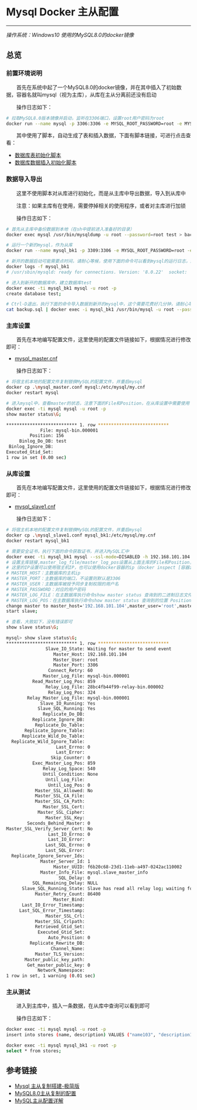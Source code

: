# Mysql Docker 主从配置
***

*操作系统：Windows10 使用的MySQL8.0的docker镜像*

## 总览

### 前置环境说明
&ensp;&ensp;&ensp;&ensp;首先在系统中起了一个MySQL8.0的docker镜像，并在其中插入了初始数据，容器名就叫mysql（视为主库），从库在主从分离前还没有启动

&ensp;&ensp;&ensp;&ensp;操作日志如下：

```bash
# 拉取MySQL8.0版本镜像并启动，监听在3306端口，设置root用户密码为root
docker run --name mysql -p 3306:3306 -e MYSQL_ROOT_PASSWORD=root -e MYSQL_ROOT_HOST=% -d mysql:latest
```

&ensp;&ensp;&ensp;&ensp;其中使用了脚本，自动生成了表和插入数据，下面有脚本链接，可进行点击查看：

- [数据库表初始化脚本](https://github.com/lw1243925457/JAVA-000/blob/main/Week_06/init.sql)
- [数据库数据插入初始化脚本](https://github.com/lw1243925457/JAVA-000/blob/main/Week_06/fillData1.0.sql)

### 数据导入导出
&ensp;&ensp;&ensp;&ensp;这里不使用脚本对从库进行初始化，而是从主库中导出数据，导入到从库中

&ensp;&ensp;&ensp;&ensp;注意：如果主库有在使用，需要停掉相关的使用程序，或者对主库进行加锁

&ensp;&ensp;&ensp;&ensp;操作日志如下：

```bash
# 首先从主库中备份数据到本地（在sh中提前进入准备好的目录）
docker exec mysql /usr/bin/mysqldump -u root --password=root test > backup.sql

# 运行一个新的mysql，作为从库
docker run --name mysql_bk1 -p 3309:3306 -e MYSQL_ROOT_PASSWORD=root -e MYSQL_ROOT_HOST=% -d mysql:latest

# 新开的数据启动可能需要点时间，请耐心等候，使用下面的命令可以看到mysql的运行日志，运行到新的日志内容就说明准备就绪了，可以进行使用
docker logs -f mysql_bk1
# /usr/sbin/mysqld: ready for connections. Version: '8.0.22'  socket: '/var/run/mysqld/mysqld.sock'  port: 3306  MySQL Community Server - GPL.

# 进入到新开的数据库中，建立数据库test
docker exec -ti mysql_bk1 mysql -u root -p
create database test;

# Ctrl-D退出，执行下面的命令导入数据到新开的mysql中，这个需要花费好几分钟，请耐心等待；当然也可以docker cp backup.sql文件到容器中，然后连上数据库使用source backup.sql
cat backup.sql | docker exec -i mysql_bk1 /usr/bin/mysql -u root --password=root test
```
### 主库设置
&ensp;&ensp;&ensp;&ensp;首先在本地编写配置文件，这里使用的配置文件链接如下，根据情况进行修改即可：

- [mysql_master.cnf](./mysql_master.conf)

&ensp;&ensp;&ensp;&ensp;操作日志如下：

```bash
# 将宿主机本地的配置文件复制替换MySQL的配置文件，并重启mysql
docker cp .\mysql_master.conf mysql:/etc/mysql/my.cnf
docker restart mysql

# 进入mysql中，查看master的状态，注意下面的File和Position，在从库设置中需要使用
docker exec -ti mysql mysql -u root -p
show master status\G;

*************************** 1. row ***************************
             File: mysql-bin.000001
         Position: 156
     Binlog_Do_DB: test
 Binlog_Ignore_DB:
Executed_Gtid_Set:
1 row in set (0.00 sec)
```

### 从库设置
&ensp;&ensp;&ensp;&ensp;首先在本地编写配置文件，这里使用的配置文件链接如下，根据情况进行修改即可：

- [mysql_slave1.cnf](./mysql_slave1.conf)

&ensp;&ensp;&ensp;&ensp;操作日志如下：

```bash
# 将宿主机本地的配置文件复制替换MySQL的配置文件，并重启mysql
docker cp .\mysql_slave1.conf mysql_bk1:/etc/mysql/my.cnf
docker restart mysql_bk1

# 需要安全证书，执行下面的命令获取证书，并进入MySQL汇中
docker exec -ti mysql_bk1 mysql --ssl-mode=DISABLED -h 192.168.101.104 -uroot -proot --get-server-public-key
# 设置主库链接,master_log_file/master_log_pos设置从上面主库的File和Position，设置完成后启动
# 这里的IP设置可以使用宿主机IP，也可以使用docker容器的ip（docker inspect [容器id]|grep IPA 查看 IP）
# MASTER_HOST：主数据库的主机ip
# MASTER_PORT：主数据库的端口，不设置则默认是3306
# MASTER_USER：主数据库被授予同步复制权限的用户名
# MASTER_PASSWORD：对应的用户密码
# MASTER_LOG_FILE：在主数据库执行命令show master status 查询到的二进制日志文件名称
# MASTER_LOG_POS：在主数据库执行命令show master status 查询到的位置 Position的值
change master to master_host='192.168.101.104',master_user='root',master_password='root',master_log_file='mysql-bin.000001',master_log_pos=156;
start slave;

# 查看，大致如下，没有错误即可
show slave status\G;

mysql> show slave status\G;
*************************** 1. row ***************************
               Slave_IO_State: Waiting for master to send event
                  Master_Host: 192.168.101.104
                  Master_User: root
                  Master_Port: 3306
                Connect_Retry: 60
              Master_Log_File: mysql-bin.000001
          Read_Master_Log_Pos: 859
               Relay_Log_File: 28bc4fb44f99-relay-bin.000002
                Relay_Log_Pos: 324
        Relay_Master_Log_File: mysql-bin.000001
             Slave_IO_Running: Yes
            Slave_SQL_Running: Yes
              Replicate_Do_DB:
          Replicate_Ignore_DB:
           Replicate_Do_Table:
       Replicate_Ignore_Table:
      Replicate_Wild_Do_Table:
  Replicate_Wild_Ignore_Table:
                   Last_Errno: 0
                   Last_Error:
                 Skip_Counter: 0
          Exec_Master_Log_Pos: 859
              Relay_Log_Space: 540
              Until_Condition: None
               Until_Log_File:
                Until_Log_Pos: 0
           Master_SSL_Allowed: No
           Master_SSL_CA_File:
           Master_SSL_CA_Path:
              Master_SSL_Cert:
            Master_SSL_Cipher:
               Master_SSL_Key:
        Seconds_Behind_Master: 0
Master_SSL_Verify_Server_Cert: No
                Last_IO_Errno: 0
                Last_IO_Error:
               Last_SQL_Errno: 0
               Last_SQL_Error:
  Replicate_Ignore_Server_Ids:
             Master_Server_Id: 1
                  Master_UUID: f6b20c68-23d1-11eb-a497-0242ac110002
             Master_Info_File: mysql.slave_master_info
                    SQL_Delay: 0
          SQL_Remaining_Delay: NULL
      Slave_SQL_Running_State: Slave has read all relay log; waiting for more updates
           Master_Retry_Count: 86400
                  Master_Bind:
      Last_IO_Error_Timestamp:
     Last_SQL_Error_Timestamp:
               Master_SSL_Crl:
           Master_SSL_Crlpath:
           Retrieved_Gtid_Set:
            Executed_Gtid_Set:
                Auto_Position: 0
         Replicate_Rewrite_DB:
                 Channel_Name:
           Master_TLS_Version:
       Master_public_key_path:
        Get_master_public_key: 0
            Network_Namespace:
1 row in set, 1 warning (0.01 sec)
```

### 主从测试
&ensp;&ensp;&ensp;&ensp;进入到主库中，插入一条数据，在从库中查询可以看到即可

&ensp;&ensp;&ensp;&ensp;操作日志如下：

```bash
docker exec -ti mysql mysql -u root -p
insert into stores (name, description) VALUES ("name103", "description103");

docker exec -ti mysql mysql_bk1 -u root -p
select * from stores;
```

## 参考链接
- [Mysql 主从复制搭建-极简版](https://www.cnblogs.com/summertime-wu/p/11637520.html)
- [MySQL8.0主从复制的配置](https://blog.csdn.net/u013068184/article/details/107691389)
- [MySQL主从配置详解](https://www.jianshu.com/p/b0cf461451fb)